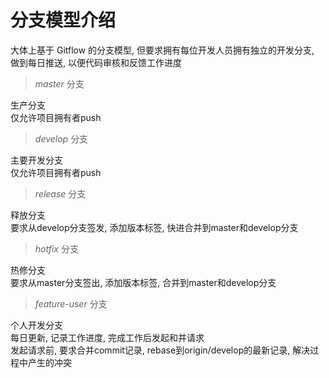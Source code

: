 # 分支模型介绍  
大体上基于 Gitflow 的分支模型, 但要求拥有每位开发人员拥有独立的开发分支, 做到每日推送, 以便代码审核和反馈工作进度  

> *master* 分支  

生产分支  
仅允许项目拥有者push  

> *develop* 分支  

主要开发分支  
仅允许项目拥有者push   

> *release* 分支  

释放分支  
要求从develop分支签发, 添加版本标签, 快进合并到master和develop分支

> *hotfix* 分支  

热修分支  
要求从master分支签出, 添加版本标签, 合并到master和develop分支  

> *feature-user* 分支  

个人开发分支  
每日更新, 记录工作进度, 完成工作后发起和并请求  
发起请求前, 要求合并commit记录, rebase到origin/develop的最新记录, 解决过程中产生的冲突